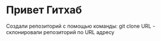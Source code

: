 # Привет Гитхаб
Создали репозиторий с помощью команды: git clone URL - склонировали репозиторий по URL адресу